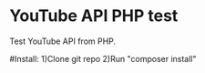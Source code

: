 # YouTube API PHP test
Test YouTube API from PHP.

#Install:
1)Clone git repo
2)Run "composer install"
